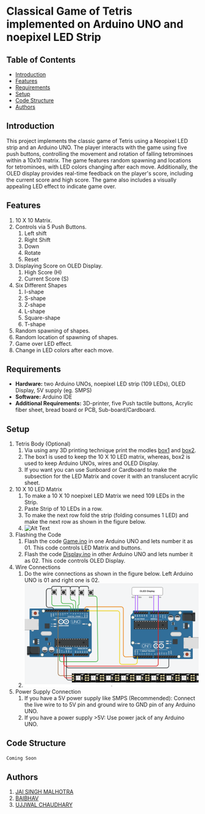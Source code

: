 # Classical Game of Tetris implemented on Arduino UNO and noepixel LED Strip

## Table of Contents

- [Introduction](#introduction)
- [Features](#features)
- [Requirements](#requirements)
- [Setup](#setup)
- [Code Structure](#code-structure)
- [Authors](#authors)

## Introduction

This project implements the classic game of Tetris using a Neopixel LED strip and an Arduino UNO. The player interacts with the game using five push buttons, controlling the movement and rotation of falling tetrominoes within a 10x10 matrix. The game features random spawning and locations for tetrominoes, with LED colors changing after each move. Additionally, the OLED display provides real-time feedback on the player's score, including the current score and high score. The game also includes a visually appealing LED effect to indicate game over.

## Features

1. 10 X 10 Matrix.
2. Controls via 5 Push Buttons.
    1. Left shift
    2. Right Shift
    3. Down
    4. Rotate
    5. Reset
3. Displaying Score on OLED Display.
    1. High Score (H)
    2. Current Score (S)
4. Six Different Shapes
    1. I-shape
    2. S-shape
    3. Z-shape
    4. L-shape
    5. Square-shape
    6. T-shape
5. Random spawning of shapes.
6. Random location of spawning of shapes.
7. Game over LED effect.
8. Change in LED colors after each move.

## Requirements

- **Hardware:** two Arduino UNOs, noepixel LED strip (109 LEDs), OLED Display, 5V supply (eg. SMPS)
- **Software:** Arduino IDE 
- **Additional Requirements:** 3D-printer, five Push tactile buttons, Acrylic fiber sheet, bread board or PCB, Sub-board/Cardboard.

## Setup

1. Tetris Body (Optional)
    1. Via using any 3D printing technique print the modles [box1](.\Assets\box1.stl) and [box2](.\Assets\box2.stl).
    2. The box1 is used to keep the 10 X 10 LED matrix, whereas, box2 is used to keep Arduino UNOs, wires and OLED Display.
    3. If you want you can use Sunboard or Cardboard to make the subsection for the LED Matrix and cover it with an translucent acrylic sheet.
2. 10 X 10 LED Matrix
    1. To make a 10 X 10 noepixel LED Matrix we need 109 LEDs in the Strip.
    2. Paste Strip of 10 LEDs in a row.
    3. To make the next row fold the strip (folding consumes 1 LED) and make the next row as shown in the figure below.
    4. <img src=".\Assets\matrix.png" alt="Alt Text" width="700">
3. Flashing the Code
    1. Flash the code [Game.ino](.\Game.ino) in one Arduino UNO and lets number it as 01. This code controls LED Matrix and buttons.
    2. Flash the code [Display.ino](.\Display.ino) in other Arduino UNO and lets number it as 02. This code controls OLED Display.
4. Wire Connections
    1. Do the wire connections as shown in the figure below. Left Arduino UNO is 01 and right one is 02.
    2. <img src=".\Assets\Tetris.png" alt="Alt Text" width="700"> 
5. Power Supply Connection
    1. If you have a 5V power supply like SMPS (Recommended): Connect the live wire to to 5V pin and ground wire to GND pin of any Arduino UNO.
    2. If you have a power supply >5V: Use power jack of any Arduino UNO.

## Code Structure

``` Coming Soon ```

## Authors

1. [JAI SINGH MALHOTRA](https://www.linkedin.com/in/jai-singh-malhotra/)
2. [BAIBHAV](https://www.linkedin.com/in/baibhav-mishra-90211a197/)
3. [UJJWAL CHAUDHARY](https://www.linkedin.com/in/ujjwal-chaudhary-4436701aa/)
